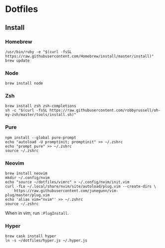 # Dotfiles

## Install

### Homebrew

```
/usr/bin/ruby -e "$(curl -fsSL https://raw.githubusercontent.com/Homebrew/install/master/install)"
brew update
```

### Node

```
brew install node
```

### Zsh

```
brew install zsh zsh-completions
sh -c "$(curl -fsSL https://raw.githubusercontent.com/robbyrussell/oh-my-zsh/master/tools/install.sh)"
```

### Pure

```
npm install --global pure-prompt
echo "autoload -U promptinit; promptinit" >> ~/.zshrc
echo "prompt pure" >> ~/.zshrc
source ~/.zshrc
```

### Neovim

```
brew install neovim
mkdir ~/.config/nvim
echo "source ~/dotfiles/vimrc" > ~/.config/nvim/init.vim
curl -fLo ~/.local/share/nvim/site/autoload/plug.vim --create-dirs \
    https://raw.githubusercontent.com/junegunn/vim-plug/master/plug.vim
echo 'alias vim="nvim"' >> ~/.zshrc
source ~/.zshrc
```

When in vim, run `:PlugInstall`.

### Hyper

```
brew cask install hyper
ln -s ~/dotfiles/hyper.js ~/.hyper.js
```
